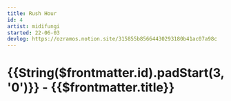 ```yaml
---
title: Rush Hour
id: 4
artist: midifungi
started: 22-06-03
devlog: https://ozramos.notion.site/315855b85664430293180b41ac07a98c
---
```

# {{String($frontmatter.id).padStart(3, '0')}} - {{$frontmatter.title}}

<!-- <div class="row">
  <div class="col-6">
    <Midifungi height=570 :layers="['@midifungi/4/bg', '@midifungi/4/train', '@midifungi/4/crowd', '@midifungi/4/traffic']" />
  </div>
  <div class="col-6">
    <Midifungi :layers="['@midifungi/4/bg', '@midifungi/4/train', '@midifungi/4/crowd', '@midifungi/4/traffic']" />
    <Midifungi :layers="['@midifungi/4/bg', '@midifungi/4/train', '@midifungi/4/crowd', '@midifungi/4/traffic']" />
  </div>
</div> -->

<Midifungi :layers="['@midifungi/4/bg', '@midifungi/4/train', '@midifungi/4/crowd', '@midifungi/4/traffic']" />
